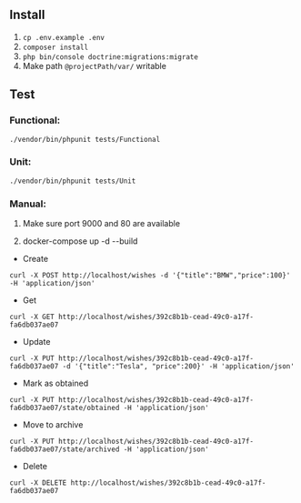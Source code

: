 ## Install

1. `cp .env.example .env`
2. `composer install`
3. `php bin/console doctrine:migrations:migrate`
4. Make path `@projectPath/var/` writable

## Test

### Functional:
`./vendor/bin/phpunit tests/Functional`

### Unit:

`./vendor/bin/phpunit tests/Unit`

### Manual:

1. Make sure port 9000 and 80 are available

2. docker-compose up -d --build

- Create

`curl -X POST http://localhost/wishes -d '{"title":"BMW","price":100}' -H 'application/json'`

- Get

`curl -X GET http://localhost/wishes/392c8b1b-cead-49c0-a17f-fa6db037ae07`

- Update

`curl -X PUT http://localhost/wishes/392c8b1b-cead-49c0-a17f-fa6db037ae07 -d '{"title":"Tesla", "price":200}' -H 'application/json'`

- Mark as obtained

`curl -X PUT http://localhost/wishes/392c8b1b-cead-49c0-a17f-fa6db037ae07/state/obtained -H 'application/json'`

- Move to archive

`curl -X PUT http://localhost/wishes/392c8b1b-cead-49c0-a17f-fa6db037ae07/state/archived -H 'application/json'`

- Delete

`curl -X DELETE http://localhost/wishes/392c8b1b-cead-49c0-a17f-fa6db037ae07`
